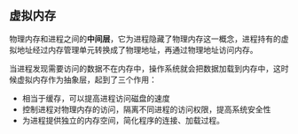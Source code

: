## 虚拟内存

物理内存和进程之间的**中间层**，它为进程隐藏了物理内存这一概念，进程持有的虚拟地址经过内存管理单元转换成了物理地址，再通过物理地址访问内存。

当进程发现需要访问的数据不在内存中，操作系统就会把数据加载到内存中，这时候虚拟内存作为抽象层，起到了三个作用：

* 相当于缓存，可以提高进程访问磁盘的速度
* 控制进程对物理内存的访问，隔离不同进程的访问权限，提高系统安全性
* 为进程提供独立的内存空间，简化程序的连接、加载过程。

